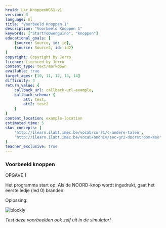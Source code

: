 ```yaml
---
hruid: Lkr_KnoppenWGS1-v1
version: 3
language: nl
title: "Voorbeeld Knoppen 1"
description: "Voorbeeld Knoppen 1"
keywords: ["StartToDwenguino", "knoppen"]
educational_goals: [
    {source: Source, id: id}, 
    {source: Source2, id: id2}
]
copyright: Copyright by Jerro
licence: Licenced by Jerro
content_type: text/markdown
available: true
target_ages: [10, 11, 12, 13, 14]
difficulty: 3
return_value: {
    callback_url: callback-url-example,
    callback_schema: {
        att: test,
        att2: test2
    }
}
content_location: example-location
estimated_time: 5
skos_concepts: [
    'http://ilearn.ilabt.imec.be/vocab/curr1/c-andere-talen', 
    'http://ilearn.ilabt.imec.be/vocab/ondniv/sec-gr2-doorstroom-aso'
]
teacher_exclusive: true
---
```


### Voorbeeld knoppen

OPGAVE 1

Het programma start op. Als de NOORD-knop wordt ingedrukt, gaat het eerste ledje (led 0) branden.


Oplossing:

![blockly](@learning-object/KNOPWGS1-v1/nl/3)

*Test deze voorbeelden ook zelf uit in de simulator!*